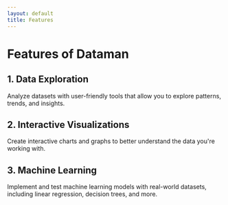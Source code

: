 ```yaml
---
layout: default
title: Features
---
```


# Features of Dataman

## 1. Data Exploration
Analyze datasets with user-friendly tools that allow you to explore patterns, trends, and insights.

## 2. Interactive Visualizations
Create interactive charts and graphs to better understand the data you're working with.

## 3. Machine Learning
Implement and test machine learning models with real-world datasets, including linear regression, decision trees, and more.